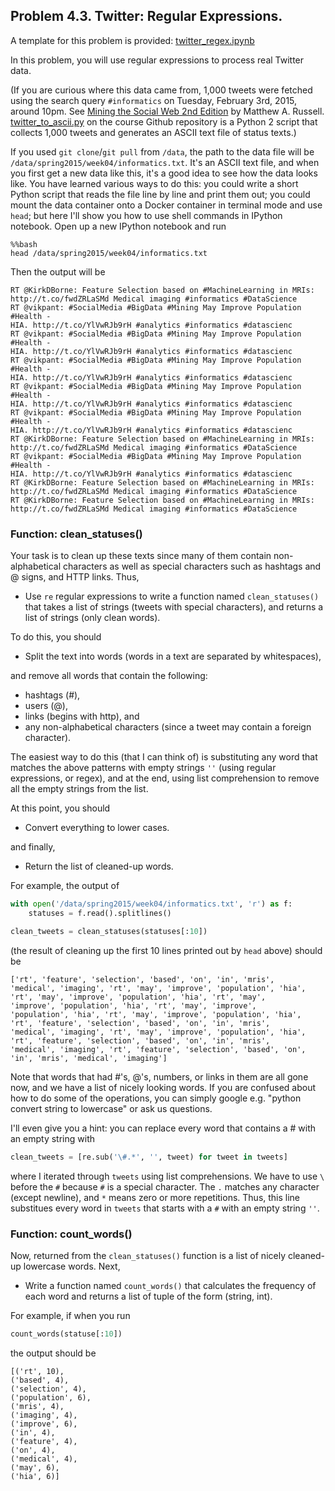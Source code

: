 ## Problem 4.3. Twitter: Regular Expressions.

A template for this problem is provided:
[twitter_regex.ipynb](twitter_regex.ipynb)

In this problem, you will use regular expressions to process real Twitter data.

(If you are curious where this data came from, 1,000 tweets were fetched using the search query `#informatics` on Tuesday, February 3rd, 2015, around 10pm.  See [Mining the Social Web 2nd Edition](https://github.com/ptwobrussell/Mining-the-Social-Web-2nd-Edition) by Matthew A. Russell.  [twitter_to_ascii.py](twitter_to_ascii.py) on the course Github repository is a Python 2 script that collects 1,000 tweets and generates an ASCII text file of status texts.)

If you used `git clone`/`git pull` from `/data`, the path to the data file will be `/data/spring2015/week04/informatics.txt`. It's an ASCII text file, and when you first get a new data like this, it's a good idea to see how the data looks like. You have learned various ways to do this: you could write a short Python script that reads the file line by line and print them out; you could mount the data container onto a Docker container in terminal mode and use `head`; but here I'll show you how to use shell commands in IPython notebook. Open up a new IPython notebook and run

```console
%%bash
head /data/spring2015/week04/informatics.txt
```

Then the output will be
```console
RT @KirkDBorne: Feature Selection based on #MachineLearning in MRIs:
http://t.co/fwdZRLaSMd Medical imaging #informatics #DataScience
RT @vikpant: #SocialMedia #BigData #Mining May Improve Population #Health -
HIA. http://t.co/YlVwRJb9rH #analytics #informatics #datascienc
RT @vikpant: #SocialMedia #BigData #Mining May Improve Population #Health -
HIA. http://t.co/YlVwRJb9rH #analytics #informatics #datascienc
RT @vikpant: #SocialMedia #BigData #Mining May Improve Population #Health -
HIA. http://t.co/YlVwRJb9rH #analytics #informatics #datascienc
RT @vikpant: #SocialMedia #BigData #Mining May Improve Population #Health -
HIA. http://t.co/YlVwRJb9rH #analytics #informatics #datascienc
RT @vikpant: #SocialMedia #BigData #Mining May Improve Population #Health -
HIA. http://t.co/YlVwRJb9rH #analytics #informatics #datascienc
RT @KirkDBorne: Feature Selection based on #MachineLearning in MRIs:
http://t.co/fwdZRLaSMd Medical imaging #informatics #DataScience
RT @vikpant: #SocialMedia #BigData #Mining May Improve Population #Health -
HIA. http://t.co/YlVwRJb9rH #analytics #informatics #datascienc
RT @KirkDBorne: Feature Selection based on #MachineLearning in MRIs:
http://t.co/fwdZRLaSMd Medical imaging #informatics #DataScience
RT @KirkDBorne: Feature Selection based on #MachineLearning in MRIs:
http://t.co/fwdZRLaSMd Medical imaging #informatics #DataScience
```

### Function: clean_statuses()

Your task is to clean up these texts since many of them contain non-alphabetical characters as well as special characters such as hashtags and @ signs, and HTTP links. Thus,

- Use `re` regular expressions to write a function named `clean_statuses()` that takes a list of strings (tweets with special characters), and returns a list of strings (only clean words).

To do this, you should

- Split the text into words (words in a text are separated by whitespaces),

and remove all words that contain the following:

- hashtags (#),
- users (@),
- links (begins with http), and
- any non-alphabetical characters (since a tweet may contain a foreign character).

The easiest way to do this (that I can think of) is substituting any word that matches the above patterns with empty strings `''` (using regular expressions, or regex), and at the end, using list comprehension to remove all the empty strings from the list.

At this point, you should

- Convert everything to lower cases.

and finally,

- Return the list of cleaned-up words.

For example, the output of

```python
with open('/data/spring2015/week04/informatics.txt', 'r') as f:
    statuses = f.read().splitlines()

clean_tweets = clean_statuses(statuses[:10])
```

(the result of cleaning up the first 10 lines printed out by `head` above) should be

```console
['rt', 'feature', 'selection', 'based', 'on', 'in', 'mris',
'medical', 'imaging', 'rt', 'may', 'improve', 'population', 'hia',
'rt', 'may', 'improve', 'population', 'hia', 'rt', 'may',
'improve', 'population', 'hia', 'rt', 'may', 'improve',
'population', 'hia', 'rt', 'may', 'improve', 'population', 'hia',
'rt', 'feature', 'selection', 'based', 'on', 'in', 'mris',
'medical', 'imaging', 'rt', 'may', 'improve', 'population', 'hia',
'rt', 'feature', 'selection', 'based', 'on', 'in', 'mris',
'medical', 'imaging', 'rt', 'feature', 'selection', 'based', 'on',
'in', 'mris', 'medical', 'imaging']
```

Note that words that had #'s, @'s, numbers, or links in them are all gone now, and we have a list of nicely looking words. If you are confused about how to do some of the operations, you can simply google e.g. "python convert string to lowercase" or ask us questions.

I'll even give you a hint: you can replace every word that contains a # with an empty string with 

```python
clean_tweets = [re.sub('\#.*', '', tweet) for tweet in tweets]
```

where I iterated through `tweets` using list comprehensions. We have to use `\` before the `#` because `#` is a special character.  The `.` matches any character (except newline), and `*` means zero or more repetitions. Thus, this line substitues every word in `tweets` that starts with a `#` with an empty string `''`.

### Function: count_words()

Now, returned from the `clean_statuses()` function is a list of nicely cleaned-up lowercase words. Next, 

- Write a function named `count_words()` that calculates the frequency of each word and returns a list of tuple of the form (string, int).

For example, if when you run

```python
count_words(statuse[:10])
```

the output should be

```console
[('rt', 10),
('based', 4),
('selection', 4),
('population', 6),
('mris', 4),
('imaging', 4),
('improve', 6),
('in', 4),
('feature', 4),
('on', 4),
('medical', 4),
('may', 6),
('hia', 6)]
```
